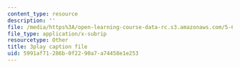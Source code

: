 ```yaml
---
content_type: resource
description: ''
file: /media/https%3A/open-learning-course-data-rc.s3.amazonaws.com/5-61-physical-chemistry-fall-2017/5991af71286b0f2290a7a74458e1e253_9WthWtTxdj0.srt
file_type: application/x-subrip
resourcetype: Other
title: 3play caption file
uid: 5991af71-286b-0f22-90a7-a74458e1e253
---
```

